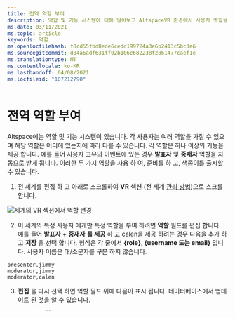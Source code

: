 ```yaml
---
title: 전역 역할 부여
description: 역할 및 기능 시스템에 대해 알아보고 AltspaceVR 환경에서 사용자 역할을 제공 하는 방법에 대 한 단계별 지침을 확인 하세요.
ms.date: 03/11/2021
ms.topic: article
keywords: 역할
ms.openlocfilehash: f8cd55fbd8ede6cedd199724a3e6b2413c5bc3e6
ms.sourcegitcommit: d84a6adf631ff02b106e682238f2861477caef1e
ms.translationtype: MT
ms.contentlocale: ko-KR
ms.lasthandoff: 04/08/2021
ms.locfileid: "107212790"
---
```

# <a name="granting-world-roles"></a>전역 역할 부여

Altspace에는 역할 및 기능 시스템이 있습니다. 각 사용자는 여러 역할을 가질 수 있으며 해당 역할은 어디에 있는지에 따라 다를 수 있습니다. 각 역할은 하나 이상의 기능을 제공 합니다. 예를 들어 사용자 고유의 이벤트에 있는 경우 **발표자** 및 **중재자** 역할을 자동으로 받게 됩니다. 이러한 두 가지 역할을 사용 하 여, 준비를 하 고, 색종이를 출시할 수 있습니다. 

1. 전 세계를 편집 하 고 아래로 스크롤하여 **VR** 섹션 (전 세계 [관리 방법](managing-worlds.md))으로 스크롤합니다.

![세계의 VR 섹션에서 역할 변경](images/granting-roles.png)

2. 이 세계의 특정 사용자 에게만 특정 역할을 부여 하려면 **역할** 필드를 편집 합니다. 예를 들어 **발표자**  +  **중재자** **를 제공** 하 고 calen을 제공 하려는 경우 다음을 추가 하 고 **저장** 을 선택 합니다. 형식은 각 줄에서 **{role}, {username 또는 email}** 입니다. 사용자 이름은 대/소문자를 구분 하지 않습니다. 

```
presenter,jimmy
moderator,jimmy
moderator,calen
```

3. **편집** 을 다시 선택 하면 역할 필드 위에 다음이 표시 됩니다. 데이터베이스에서 업데이트 된 것을 알 수 있습니다.

```
Presenters: jimmy
Moderators: jimmy,calen
```

* 이 변경 내용이 Altspace에 적용 되려면 전 세계를 다시 설정 하 여 모든 사용자가 다시 참가 하도록 해야 합니다. 아래에는 역할의 전체 목록이 있습니다.

4. 전 세계에 참가 하는 모든 역할에 역할을 부여 하려면 **컨텍스트 역할** 필드를 편집 합니다. 예를 들어 사용자가 폰를 사용 하 여 서로를 대상으로 하는 동안 서로를 들 여 받을 수 있도록 하려면 다음을 추가 합니다.

```
pilot,megaphone_only
```

**업데이트** 를 선택한 후 전 세계를 다시 설정 합니다. 이는이 세계에만 영향을 줍니다. 역할을 전체 Universe에 부여 하려면 Universe에서 동일한 필드를 편집 합니다. 

## <a name="roles"></a>역할 

* 스테이지에 있을 수 있는 것과 같은 **발표자** 기능
* **중재자** -decorum 유지 관리 **와 같은 기능**
* **Terraformer** -전 세계 편집기를 사용할 수 있습니다.
* **파일럿** -즉석 모드를 전환 하 고 6DOF 비행 도구를 생성 하는 기능
* **Megaphone_only** -전 세계 어디에서 든 사용자의 귀를 이야기 하는 기능
* **Showcase_new_sdk** -MRE sdk 앱을 생성 하는 기능

## <a name="troubleshooting"></a>문제 해결

**역할을 삭제할 수 있나요?**
이제는 폼에서 제공 되지 않으므로 help.altvr.com에서 파일 a를 지원 요청 합니다.

**다른 지역에서 가져올 때 역할이 복사 되나요?**
아니요. 역할은 복사 되지 않습니다.
